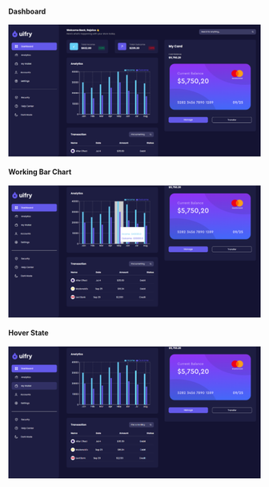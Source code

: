 #### Dashboard

![Dashboard](src/assets/demo/1.png)

#### Working Bar Chart

![Bar Chart](src/assets/demo/2.png)

#### Hover State

![Hover State](src/assets/demo/3.png)
